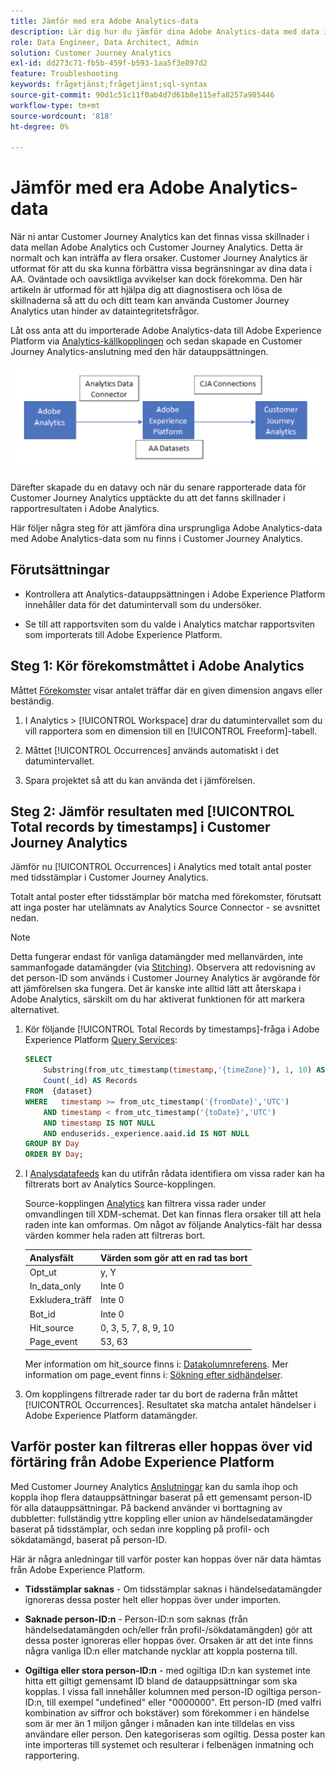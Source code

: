```yaml
---
title: Jämför med era Adobe Analytics-data
description: Lär dig hur du jämför dina Adobe Analytics-data med data i Customer Journey Analytics
role: Data Engineer, Data Architect, Admin
solution: Customer Journey Analytics
exl-id: dd273c71-fb5b-459f-b593-1aa5f3e897d2
feature: Troubleshooting
keywords: frågetjänst;frågetjänst;sql-syntax
source-git-commit: 90d1c51c11f0ab4d7d61b8e115efa8257a985446
workflow-type: tm+mt
source-wordcount: '818'
ht-degree: 0%

---
```


# Jämför med era Adobe Analytics-data

När ni antar Customer Journey Analytics kan det finnas vissa skillnader i data mellan Adobe Analytics och Customer Journey Analytics. Detta är normalt och kan inträffa av flera orsaker. Customer Journey Analytics är utformat för att du ska kunna förbättra vissa begränsningar av dina data i AA. Oväntade och oavsiktliga avvikelser kan dock förekomma. Den här artikeln är utformad för att hjälpa dig att diagnostisera och lösa de skillnaderna så att du och ditt team kan använda Customer Journey Analytics utan hinder av dataintegritetsfrågor.

Låt oss anta att du importerade Adobe Analytics-data till Adobe Experience Platform via [Analytics-källkopplingen](https://experienceleague.adobe.com/docs/experience-platform/sources/ui-tutorials/create/adobe-applications/analytics.html?lang=sv-SE) och sedan skapade en Customer Journey Analytics-anslutning med den här datauppsättningen.

![Dataflödet från Adobe Analytics via dataanslutningen till Adobe Experience Platform och till kundreseanalys med CJA-anslutningar.](assets/compare.png)

Därefter skapade du en datavy och när du senare rapporterade data för Customer Journey Analytics upptäckte du att det fanns skillnader i rapportresultaten i Adobe Analytics.

Här följer några steg för att jämföra dina ursprungliga Adobe Analytics-data med Adobe Analytics-data som nu finns i Customer Journey Analytics.

## Förutsättningar

* Kontrollera att Analytics-datauppsättningen i Adobe Experience Platform innehåller data för det datumintervall som du undersöker.

* Se till att rapportsviten som du valde i Analytics matchar rapportsviten som importerats till Adobe Experience Platform.

## Steg 1: Kör förekomstmåttet i Adobe Analytics

Måttet [Förekomster](https://experienceleague.adobe.com/docs/analytics/components/metrics/occurrences.html?lang=sv-SE) visar antalet träffar där en given dimension angavs eller beständig.

1. I Analytics > [!UICONTROL Workspace] drar du datumintervallet som du vill rapportera som en dimension till en [!UICONTROL Freeform]-tabell.

1. Måttet [!UICONTROL Occurrences] används automatiskt i det datumintervallet.

1. Spara projektet så att du kan använda det i jämförelsen.

## Steg 2: Jämför resultaten med [!UICONTROL Total records by timestamps] i Customer Journey Analytics

Jämför nu [!UICONTROL Occurrences] i Analytics med totalt antal poster med tidsstämplar i Customer Journey Analytics.

Totalt antal poster efter tidsstämplar bör matcha med förekomster, förutsatt att inga poster har utelämnats av Analytics Source Connector - se avsnittet nedan.

>[!NOTE]
>
>Detta fungerar endast för vanliga datamängder med mellanvärden, inte sammanfogade datamängder (via [Stitching](/help/stitching/overview.md)). Observera att redovisning av det person-ID som används i Customer Journey Analytics är avgörande för att jämförelsen ska fungera. Det är kanske inte alltid lätt att återskapa i Adobe Analytics, särskilt om du har aktiverat funktionen för att markera alternativet.

1. Kör följande [!UICONTROL Total Records by timestamps]-fråga i Adobe Experience Platform [Query Services](https://experienceleague.adobe.com/docs/experience-platform/query/best-practices/adobe-analytics.html?lang=sv-SE):

   ```sql
   SELECT
       Substring(from_utc_timestamp(timestamp,'{timeZone}'), 1, 10) AS Day,
       Count(_id) AS Records 
   FROM  {dataset}
   WHERE   timestamp >= from_utc_timestamp('{fromDate}','UTC')
       AND timestamp < from_utc_timestamp('{toDate}','UTC')
       AND timestamp IS NOT NULL
       AND enduserids._experience.aaid.id IS NOT NULL
   GROUP BY Day
   ORDER BY Day; 
   ```

1. I [Analysdatafeeds](https://experienceleague.adobe.com/docs/analytics/export/analytics-data-feed/data-feed-contents/datafeeds-reference.html?lang=sv-SE) kan du utifrån rådata identifiera om vissa rader kan ha filtrerats bort av Analytics Source-kopplingen.

   Source-kopplingen [Analytics](https://experienceleague.adobe.com/docs/experience-platform/sources/ui-tutorials/create/adobe-applications/analytics.html?lang=sv-SE) kan filtrera vissa rader under omvandlingen till XDM-schemat. Det kan finnas flera orsaker till att hela raden inte kan omformas. Om något av följande Analytics-fält har dessa värden kommer hela raden att filtreras bort.

   | Analysfält | Värden som gör att en rad tas bort |
   | --- | --- |
   | Opt_ut | y, Y |
   | In_data_only | Inte 0 |
   | Exkludera_träff | Inte 0 |
   | Bot_id | Inte 0 |
   | Hit_source | 0, 3, 5, 7, 8, 9, 10 |
   | Page_event | 53, 63 |

   Mer information om hit\_source finns i: [Datakolumnreferens](https://experienceleague.adobe.com/docs/analytics/export/analytics-data-feed/data-feed-contents/datafeeds-reference.html?lang=sv-SE). Mer information om page\_event finns i: [Sökning efter sidhändelser](https://experienceleague.adobe.com/docs/analytics/export/analytics-data-feed/data-feed-contents/datafeeds-page-event.html?lang=sv-SE).

1. Om kopplingens filtrerade rader tar du bort de raderna från måttet [!UICONTROL Occurrences]. Resultatet ska matcha antalet händelser i Adobe Experience Platform datamängder.

## Varför poster kan filtreras eller hoppas över vid förtäring från Adobe Experience Platform

Med Customer Journey Analytics [Anslutningar](/help/connections/create-connection.md) kan du samla ihop och koppla ihop flera datauppsättningar baserat på ett gemensamt person-ID för alla datauppsättningar. På backend använder vi borttagning av dubbletter: fullständig yttre koppling eller union av händelsedatamängder baserat på tidsstämplar, och sedan inre koppling på profil- och sökdatamängd, baserat på person-ID.

Här är några anledningar till varför poster kan hoppas över när data hämtas från Adobe Experience Platform.

* **Tidsstämplar saknas** - Om tidsstämplar saknas i händelsedatamängder ignoreras dessa poster helt eller hoppas över under importen.

* **Saknade person-ID:n** - Person-ID:n som saknas (från händelsedatamängden och/eller från profil-/sökdatamängden) gör att dessa poster ignoreras eller hoppas över. Orsaken är att det inte finns några vanliga ID:n eller matchande nycklar att koppla posterna till.

* **Ogiltiga eller stora person-ID:n** - med ogiltiga ID:n kan systemet inte hitta ett giltigt gemensamt ID bland de datauppsättningar som ska kopplas. I vissa fall innehåller kolumnen med person-ID ogiltiga person-ID:n, till exempel &quot;undefined&quot; eller &quot;0000000&quot;. Ett person-ID (med valfri kombination av siffror och bokstäver) som förekommer i en händelse som är mer än 1 miljon gånger i månaden kan inte tilldelas en viss användare eller person. Den kategoriseras som ogiltig. Dessa poster kan inte importeras till systemet och resulterar i felbenägen inmatning och rapportering.

